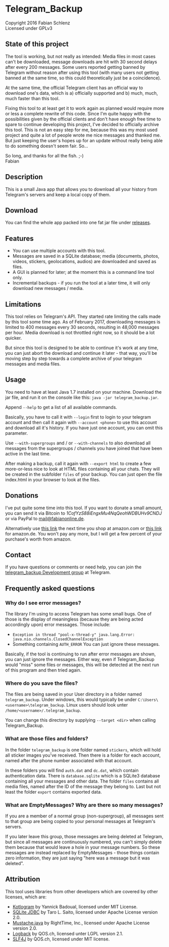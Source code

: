 # Telegram_Backup
Copyright 2016 Fabian Schlenz  
Licensed under GPLv3

## State of this project
The tool is working, but not really as intended: Media files in most cases can't be downloaded, message downloads are hit with 30 second delays after every 200 messages. Some users reported getting banned by Telegram without reason after using this tool (with many users not getting banned at the same time, so this could theoretically just be a coincidence).

At the same time, the official Telegram client has an official way to download one's data, which is a) officially supported and b) much, much, much faster than this tool.

Fixing this tool to at least get it to work again as planned would require more or less a complete rewrite of this code. Since I'm quite happy with the possibilities given by the official clients and don't have enough free time to spare to continue developing this project, I've decided to officially archive this tool. This is not an easy step for me, because this was my most used project and quite a lot of people wrote me nice messages and thanked me. But just keeping the user's hopes up for an update without really being able to do something doesn't seem fair. So...

So long, and thanks for all the fish. ;-) \
Fabian

## Description
This is a small Java app that allows you to download all your history from
Telegram's servers and keep a local copy of them.

## Download
You can find the whole app packed into one fat jar file under
[releases](https://github.com/fabianonline/telegram_backup/releases).

## Features
* You can use multiple accounts with this tool.
* Messages are saved in a SQLite database; media (documents, photos, videos,
  stickers, geolocations, audios) are downloaded and saved as files.
* A GUI is planned for later; at the moment this is a command line tool
  only.
* Incremental backups - if you run the tool at a later time, it will only
  download new messages / media.

## Limitations
This tool relies on Telegram's API. They started rate limiting the calls
made by this tool some time ago. As of February 2017, downloading messages
is limited to 400 messages every 30 seconds, resulting in 48,000 messages
per hour. Media download is not throttled right now, so it should be a lot
quicker.

But since this tool is designed to be able to continue it's work at any
time, you can just abort the download and continue it later - that way,
you'll be moving step by step towards a complete archive of your telegram
messages and media files.

## Usage
You need to have at least Java 1.7 installed on your machine. Download the
jar file, and run it on the console like this: `java -jar telegram_backup.jar`.

Append `--help` to get a list of all available commands.

Basically, you have to call it with `--login` first to login to your telegram account and then
call it again with `--account <phone>` to use this account and download all
it's history. If you have just one account, you can omit this parameter.

Use `--with-supergroups` and / or `--with-channels` to also download all
messages from the supergroups / channels you have joined that have been
active in the last time.

After making a backup, call it again with `--export html` to create a few
more-or-less nice to look at HTML files containing all your chats. They will
be created in the subfolder `files` of your backup. You can just open the
file index.html in your browser to look at the files.

## Donations
I've put quite some time into this tool. If you want to donate a small
amount, you can send it via Bitcoin to *1CofYzS88iEngxMu4NqQeohWDBUHv9CNDJ* or via PayPal to
[mail@fabianonline.de](https://paypal.me/fabianonline).

Alternatively use [this link](http://www.amazon.com/?_encoding=UTF8&camp=1638&creative=6742&linkCode=ur2&site-redirect=de&tag=telegrambackup-21) the next time you shop at
amazon.com or [this
link](https://www.amazon.de/ref=as_li_ss_tl?ie=UTF8&linkCode=ll2&tag=telegrambackup-21&linkId=c54d9fe7c560128c6f018dd24e80d486) for amazon.de. You won't
pay any more, but I will get a few percent of your purchase's worth from
amazon.

## Contact
If you have questions or comments or need help, you can join the
[telegram_backup Development group](https://t.me/joinchat/CXFirQenTSeGWhxnikd8tg)
at Telegram.

## Frequently asked questions
### Why do I see error messages?
The library I'm using to access Telegram has some small bugs. One of those
is the display of meaningless (because they are being acted accordingly upon)
error messages. Those include:
* `Exception in thread "pool-x-thread-y" java.lang.Error:
java.nio.channels.ClosedChannelException`
* Something containing `AUTH_ERROR`
You can just ignore these messages.

Basically, if the tool is continuing to run after error messages are shown,
you can just ignore the messages.
Either way, even if Telegram_Backup would "miss" some files or messages,
this will be detected at the next run of this program and then tried again.

### Where do you save the files?
The files are being saved in your User directory in a folder named
`telegram_backup`. Under windows, this would typically be under
`C:\Users\<username>\telegram_backup`. Linux users should look unter
`/home/<username>/.telegram_backup`.

You can change this directory by supplying `--target <dir>` when calling
Telegram_Backup.

### What are those files and folders?
In the folder `telegram_backup` is one folder named `stickers`, which will
hold all sticker images you've received. Then there is a folder for each
account, named after the phone number associated with that account.

In these folders you will find `auth.dat` and `dc.dat`, which contain
authentication data. There is `database.sqlite` which is a SQLite3 database
containing all your messages and other data. The folder `files` contains all
media files, named after the ID of the message they belong to. Last but not
least the folder `export` contains exported data.

### What are EmptyMessages? Why are there so many messages?
If you are a member of a normal group (non-supergroup), all messages sent to
that group are being copied to your personal messages at Telegram's servers.

If you later leave this group, those messages are being deleted at Telegram,
but since all messages are continuously numbered, you can't simply delete
them because that would leave a hole in your message numbers. So these
messages are instead replaced by EmptyMessages - those things contain zero
information, they are just saying "here was a message but it was deleted".

## Attribution
This tool uses libraries from other developers which are covered by other licenses,
which are:
* [Kotlogram](https://github.com/badoualy/kotlogram) by Yannick Badoual, licensed
  under MIT License.
* [SQLite JDBC](https://bitbucket.org/xerial/sqlite-jdbc) by Taro L. Saito,
  licensed under Apache License version 2.0.
* [Mustache.java](https://github.com/spullara/mustache.java) by RightTime,
  Inc., licensed under Apache License version 2.0.
* [Logback](http://logback.qos.ch) by QOS.ch, licensed unter LGPL version 2.1.
* [SLF4J](http://www.slf4j.org) by QOS.ch, licensed under MIT license.
